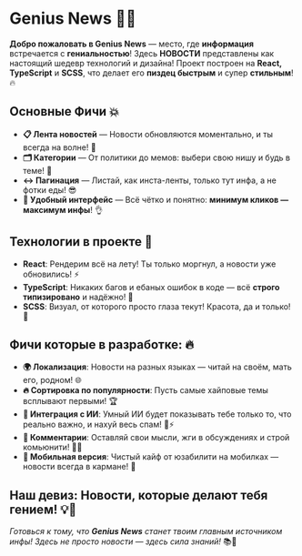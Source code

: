 # Genius News 📰💡

**Добро пожаловать в Genius News** — место, где **информация** встречается с **гениальностью**! Здесь **НОВОСТИ** представлены как настоящий шедевр технологий и дизайна! Проект построен на **React, TypeScript** и **SCSS**, что делает его **пиздец быстрым** и супер **стильным**! 🔥

## Основные Фичи 💥

- **📋 Лента новостей** — Новости обновляются моментально, и ты всегда на волне! 🌊
- **🗂️ Категории** — От политики до мемов: выбери свою нишу и будь в теме! 🧐
- **↔️ Пагинация** — Листай, как инста-ленты, только тут инфа, а не фотки еды! 😎
- **🔎 Удобный интерфейс** — Всё чётко и понятно: **минимум кликов — максимум инфы**! 👌

## Технологии в проекте 🚀

- **React**: Рендерим всё на лету! Ты только моргнул, а новости уже обновились! ⚡️
- **TypeScript**: Никаких багов и ебаных ошибок в коде — всё **строго типизировано** и надёжно! 💪
- **SCSS**: Визуал, от которого просто глаза текут! Красота, да и только! 🎨

## Фичи которые в разработке: 🔥

- **🌍 Локализация**: Новости на разных языках — читай на своём, мать его, родном! 🌐
- **🔥 Сортировка по популярности**: Пусть самые хайповые темы всплывают первыми! 🏆
- **🤖 Интеграция с ИИ**: Умный ИИ будет показывать тебе только то, что реально важно, и нахуй весь спам! 🤖⚡️
- **💬 Комментарии**: Оставляй свои мысли, жги в обсуждениях и строй комьюнити! 💬🔥
- **📲 Мобильная версия**: Чистый кайф от юзабилити на мобилках — новости всегда в кармане! 📱

## Наш девиз: **Новости, которые делают тебя гением!** 💡📰

_Готовься к тому, что **Genius News** станет твоим главным источником инфы! Здесь не просто новости — здесь сила знаний!_ 📚💪
